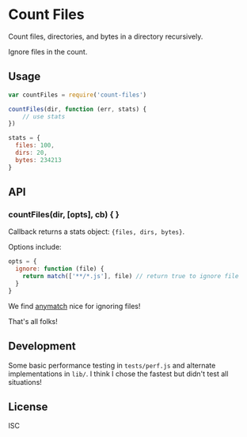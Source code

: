 # Count Files

Count files, directories, and bytes in a directory recursively. 

Ignore files in the count.

## Usage

```javascript
var countFiles = require('count-files')

countFiles(dir, function (err, stats) {
    // use stats
})

stats = {
  files: 100,
  dirs: 20,
  bytes: 234213
}
```

## API

### countFiles(dir, [opts], cb) { }

Callback returns a stats object: `{files, dirs, bytes}`.

Options include:

```js
opts = {
  ignore: function (file) {
    return match(['**/*.js'], file) // return true to ignore file
  }
}
```

We find [anymatch](https://github.com/es128/anymatch) nice for ignoring files!

That's all folks!

## Development

Some basic performance testing in `tests/perf.js` and alternate implementations in `lib/`. I think I chose the fastest but didn't test all situations!

## License

ISC
